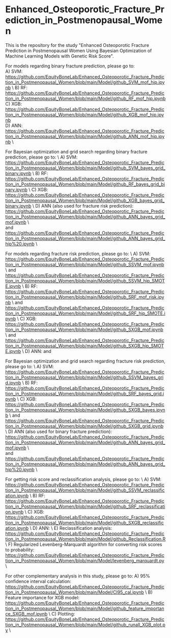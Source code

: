# Enhanced_Osteoporotic_Fracture_Prediction_in_Postmenopausal_Women

This is the repository for the study "Enhanced Osteoporotic Fracture Prediction in Postmenopausal Women Using Bayesian Optimization of Machine Learning Models with Genetic Risk Score".

For models regarding binary fracture prediction, please go to:\
A) SVM: https://github.com/EquityBoneLab/Enhanced_Osteoporotic_Fracture_Prediction_in_Postmenopausal_Women/blob/main/Model/github_SVM_mof_hip.ipynb \ 
B) RF: https://github.com/EquityBoneLab/Enhanced_Osteoporotic_Fracture_Prediction_in_Postmenopausal_Women/blob/main/Model/github_RF_mof_hip.ipynb \
C) XGB: https://github.com/EquityBoneLab/Enhanced_Osteoporotic_Fracture_Prediction_in_Postmenopausal_Women/blob/main/Model/github_XGB_mof_hip.ipynb \
D) ANN: https://github.com/EquityBoneLab/Enhanced_Osteoporotic_Fracture_Prediction_in_Postmenopausal_Women/blob/main/Model/github_ANN_mof_hip.ipynb \

For Bayesian optimization and grid search regarding binary fracture prediction, please go to: \\
A) SVM: https://github.com/EquityBoneLab/Enhanced_Osteoporotic_Fracture_Prediction_in_Postmenopausal_Women/blob/main/Model/github_SVM_bayes_grid_binary.ipynb \\ 
B) RF: https://github.com/EquityBoneLab/Enhanced_Osteoporotic_Fracture_Prediction_in_Postmenopausal_Women/blob/main/Model/github_RF_bayes_grid_binary.ipynb \\
C) XGB: https://github.com/EquityBoneLab/Enhanced_Osteoporotic_Fracture_Prediction_in_Postmenopausal_Women/blob/main/Model/github_XGB_bayes_grid_binary.ipynb \\
D) ANN (also used for fracture risk prediction): https://github.com/EquityBoneLab/Enhanced_Osteoporotic_Fracture_Prediction_in_Postmenopausal_Women/blob/main/Model/github_ANN_bayes_grid_mof.ipynb \\  
       and https://github.com/EquityBoneLab/Enhanced_Osteoporotic_Fracture_Prediction_in_Postmenopausal_Women/blob/main/Model/github_ANN_bayes_grid_hip%20.ipynb \\ 

For models regarding fracture risk prediction, please go to: \\
A) SVM: https://github.com/EquityBoneLab/Enhanced_Osteoporotic_Fracture_Prediction_in_Postmenopausal_Women/blob/main/Model/github_SSVM_mof.ipynb \\ 
    and https://github.com/EquityBoneLab/Enhanced_Osteoporotic_Fracture_Prediction_in_Postmenopausal_Women/blob/main/Model/github_SSVM_hip_SMOTE.ipynb \\
B) RF: https://github.com/EquityBoneLab/Enhanced_Osteoporotic_Fracture_Prediction_in_Postmenopausal_Women/blob/main/Model/github_SRF_mof_risk.ipynb \\
    and https://github.com/EquityBoneLab/Enhanced_Osteoporotic_Fracture_Prediction_in_Postmenopausal_Women/blob/main/Model/github_SRF_hip_SMOTE.ipynb \\
C) XGB: https://github.com/EquityBoneLab/Enhanced_Osteoporotic_Fracture_Prediction_in_Postmenopausal_Women/blob/main/Model/github_SXGB_mof.ipynb \\
    and https://github.com/EquityBoneLab/Enhanced_Osteoporotic_Fracture_Prediction_in_Postmenopausal_Women/blob/main/Model/github_SXGB_hip_SMOTE.ipynb \\
D) ANN: 
    and 

For Bayesian optimization and grid search regarding fracture risk prediction, please go to: \\
A) SVM: https://github.com/EquityBoneLab/Enhanced_Osteoporotic_Fracture_Prediction_in_Postmenopausal_Women/blob/main/Model/github_SSVM_bayes_grid.ipynb \\
B) RF: https://github.com/EquityBoneLab/Enhanced_Osteoporotic_Fracture_Prediction_in_Postmenopausal_Women/blob/main/Model/github_SRF_bayes_grid.ipynb \\
C) XGB: https://github.com/EquityBoneLab/Enhanced_Osteoporotic_Fracture_Prediction_in_Postmenopausal_Women/blob/main/Model/github_SXGB_bayes.ipynb \\
    and https://github.com/EquityBoneLab/Enhanced_Osteoporotic_Fracture_Prediction_in_Postmenopausal_Women/blob/main/Model/github_SXGB_grid.ipynb \\
D) ANN (also used for binary fracture prediction): https://github.com/EquityBoneLab/Enhanced_Osteoporotic_Fracture_Prediction_in_Postmenopausal_Women/blob/main/Model/github_ANN_bayes_grid_mof.ipynb \\  
    and https://github.com/EquityBoneLab/Enhanced_Osteoporotic_Fracture_Prediction_in_Postmenopausal_Women/blob/main/Model/github_ANN_bayes_grid_hip%20.ipynb \\ 

For getting risk score and reclassification analysis, please go to: \\
A) SVM: https://github.com/EquityBoneLab/Enhanced_Osteoporotic_Fracture_Prediction_in_Postmenopausal_Women/blob/main/Model/github_SSVM_reclassification.ipynb \\
B) RF: https://github.com/EquityBoneLab/Enhanced_Osteoporotic_Fracture_Prediction_in_Postmenopausal_Women/blob/main/Model/github_SRF_reclassification.ipynb \\
C) XGB: https://github.com/EquityBoneLab/Enhanced_Osteoporotic_Fracture_Prediction_in_Postmenopausal_Women/blob/main/Model/github_SXGB_reclassification.ipynb \\
D) ANN:  \\ 
E) Reclassification analysis: https://github.com/EquityBoneLab/Enhanced_Osteoporotic_Fracture_Prediction_in_Postmenopausal_Women/blob/main/Model/github_Reclassification.R \\
F) Regularized Levenberg-Marquardt algorithm for converting risk scores to probability: https://github.com/EquityBoneLab/Enhanced_Osteoporotic_Fracture_Prediction_in_Postmenopausal_Women/blob/main/Model/levenberg_marquardt.py \\

For other complementary analysis in this study, please go to:
A) 95% confidence interval calculation: https://github.com/EquityBoneLab/Enhanced_Osteoporotic_Fracture_Prediction_in_Postmenopausal_Women/blob/main/Model/CI95_cal.ipynb \\
B) Feature importance for XGB model: https://github.com/EquityBoneLab/Enhanced_Osteoporotic_Fracture_Prediction_in_Postmenopausal_Women/blob/main/Model/github_feature_importance_SXGB_mof.ipynb \\
C) Plotting: https://github.com/EquityBoneLab/Enhanced_Osteoporotic_Fracture_Prediction_in_Postmenopausal_Women/blob/main/Model/github_runall_XGB_plot.py \\
